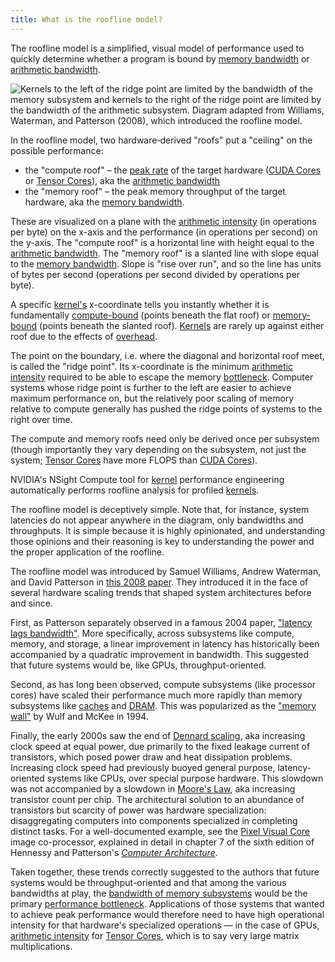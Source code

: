 ```yaml
---
title: What is the roofline model?
---
```


The roofline model is a simplified, visual model of performance used to quickly
determine whether a program is bound by
[memory bandwidth](/gpu-glossary/perf/memory-bandwidth) or
[arithmetic bandwidth](/gpu-glossary/perf/arithmetic-bandwidth).

![[Kernels](/gpu-glossary/device-software/kernel) to the left of the ridge point are [limited by the bandwidth of the memory subsystem](/gpu-glossary/perf/memory-bound) and [kernels](/gpu-glossary/device-software/kernel) to the right of the ridge point are [limited by the bandwidth of the arithmetic subsystem](/gpu-glossary/perf/compute-bound). Diagram adapted from [Williams, Waterman, and Patterson (2008)](https://people.eecs.berkeley.edu/~kubitron/cs252/handouts/papers/RooflineVyNoYellow.pdf), which introduced the roofline model.](themed-image://roofline-model.svg)

In the roofline model, two hardware‑derived "roofs" put a "ceiling" on the
possible performance:

- the "compute roof" – the [peak rate](/gpu-glossary/perf/peak-rate) of the
  target hardware ([CUDA Cores](/gpu-glossary/device-hardware/cuda-core) or
  [Tensor Cores](/gpu-glossary/device-hardware/tensor-core)), aka the
  [arithmetic bandwidth](/gpu-glossary/perf/arithmetic-bandwidth)
- the "memory roof" – the peak memory throughput of the target hardware, aka the
  [memory bandwidth](/gpu-glossary/perf/memory-bandwidth).

These are visualized on a plane with the
[arithmetic intensity](/gpu-glossary/perf/arithmetic-intensity) (in operations
per byte) on the x-axis and the performance (in operations per second) on the
y-axis. The "compute roof" is a horizontal line with height equal to the
[arithmetic bandwidth](/gpu-glossary/perf/arithmetic-bandwidth). The "memory
roof" is a slanted line with slope equal to the
[memory bandwidth](/gpu-glossary/perf/memory-bandwidth). Slope is "rise over
run", and so the line has units of bytes per second (operations per second
divided by operations per byte).

A specific [kernel's](/gpu-glossary/device-software/kernel) x-coordinate tells
you instantly whether it is fundamentally
[compute-bound](/gpu-glossary/perf/compute-bound) (points beneath the flat roof)
or [memory-bound](/gpu-glossary/perf/memory-bound) (points beneath the slanted
roof). [Kernels](/gpu-glossary/device-software/kernel) are rarely up against
either roof due to the effects of [overhead](/gpu-glossary/perf/overhead).

The point on the boundary, i.e. where the diagonal and horizontal roof meet, is
called the "ridge point". Its x-coordinate is the minimum
[arithmetic intensity](/gpu-glossary/perf/arithmetic-intensity) required to be
able to escape the memory
[bottleneck](/gpu-glossary/perf/performance-bottleneck). Computer systems whose
ridge point is further to the left are easier to achieve maximum performance on,
but the relatively poor scaling of memory relative to compute generally has
pushed the ridge points of systems to the right over time.

The compute and memory roofs need only be derived once per subsystem (though
importantly they vary depending on the subsystem, not just the system;
[Tensor Cores](/gpu-glossary/device-hardware/tensor-core) have more FLOPS than
[CUDA Cores](/gpu-glossary/device-hardware/cuda-core)).

NVIDIA's NSight Compute tool for [kernel](/gpu-glossary/device-software/kernel)
performance engineering automatically performs roofline analysis for profiled
[kernels](/gpu-glossary/device-software/kernel).

The roofline model is deceptively simple. Note that, for instance, system
latencies do not appear anywhere in the diagram, only bandwidths and
throughputs. It is simple because it is highly opinionated, and understanding
those opinions and their reasoning is key to understanding the power and the
proper application of the roofline.

The roofline model was introduced by Samuel Williams, Andrew Waterman, and David
Patterson in
[this 2008 paper](https://people.eecs.berkeley.edu/~kubitron/cs252/handouts/papers/RooflineVyNoYellow.pdf).
They introduced it in the face of several hardware scaling trends that shaped
system architectures before and since.

First, as Patterson separately observed in a famous 2004 paper,
["latency lags bandwidth"](https://dl.acm.org/doi/pdf/10.1145/1022594.1022596).
More specifically, across subsystems like compute, memory, and storage, a linear
improvement in latency has historically been accompanied by a quadratic
improvement in bandwidth. This suggested that future systems would be, like
GPUs, throughput-oriented.

Second, as has long been observed, compute subsystems (like processor cores)
have scaled their performance much more rapidly than memory subsystems like
[caches](/gpu-glossary/device-hardware/l1-data-cache) and
[DRAM](/gpu-glossary/device-hardware/gpu-ram). This was popularized as the
["memory wall"](https://www.eecs.ucf.edu/~lboloni/Teaching/EEL5708_2006/slides/wulf94.pdf)
by Wulf and McKee in 1994.

Finally, the early 2000s saw the end of
[Dennard scaling](https://en.wikipedia.org/wiki/Dennard_scaling), aka increasing
clock speed at equal power, due primarily to the fixed leakage current of
transistors, which posed power draw and heat dissipation problems. Increasing
clock speed had previously buoyed general purpose, latency-oriented systems like
CPUs, over special purpose hardware. This slowdown was not accompanied by a
slowdown in [Moore's Law](https://en.wikipedia.org/wiki/Moore%27s_law), aka
increasing transistor count per chip. The architectural solution to an abundance
of transistors but scarcity of power was hardware specialization: disaggregating
computers into components specialized in completing distinct tasks. For a
well-documented example, see the
[Pixel Visual Core](https://blog.google/products/pixel/pixel-visual-core-image-processing-and-machine-learning-pixel-2/)
image co-processor, explained in detail in chapter 7 of the sixth edition of
Hennessy and Patterson's
[_Computer Architecture_](https://archive.org/details/computerarchitectureaquantitativeapproach6thedition/page/n13/mode/2up).

Taken together, these trends correctly suggested to the authors that future
systems would be throughput-oriented and that among the various bandwidths at
play, the [bandwidth of memory subsystems](/gpu-glossary/perf/memory-bandwidth)
would be the primary
[performance bottleneck](/gpu-glossary/perf/performance-bottleneck).
Applications of those systems that wanted to achieve peak performance would
therefore need to have high operational intensity for that hardware's
specialized operations — in the case of GPUs,
[arithmetic intensity](/gpu-glossary/perf/arithmetic-intensity) for
[Tensor Cores](/gpu-glossary/device-hardware/tensor-core), which is to say very
large matrix multiplications.
